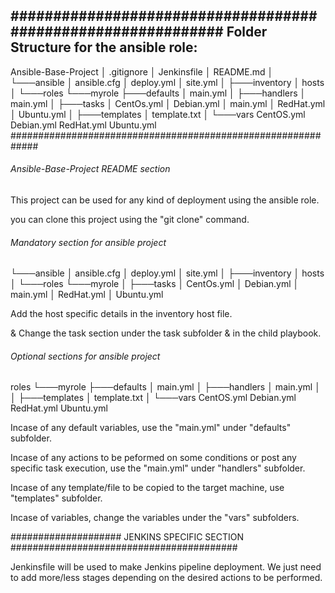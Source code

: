 #############################################################
Folder Structure for the ansible role: 
-------------------------------------------------------------

Ansible-Base-Project
│   .gitignore
│   Jenkinsfile
│   README.md
│
└───ansible
    │   ansible.cfg
    │   deploy.yml
    │   site.yml
    │
    ├───inventory
    │       hosts
    │
    └───roles
        └───myrole
            ├───defaults
            │       main.yml
            │
            ├───handlers
            │       main.yml
            │
            ├───tasks
            │       CentOs.yml
            │       Debian.yml
            │       main.yml
            │       RedHat.yml
            │       Ubuntu.yml
            │
            ├───templates
            │       template.txt
            │
            └───vars
                    CentOS.yml
                    Debian.yml
                    RedHat.yml
                    Ubuntu.yml
#############################################################




###### Ansible-Base-Project README section ####################

This project can be used for any kind of deployment using the ansible role. 

you can clone this project using the "git clone" command. 



###### Mandatory section for ansible project  #########################

└───ansible
    │   ansible.cfg
    │   deploy.yml
    │   site.yml
    │
    ├───inventory
    │       hosts
    │
    └───roles
        └───myrole
            │
            ├───tasks
            │       CentOs.yml
            │       Debian.yml
            │       main.yml
            │       RedHat.yml
            │       Ubuntu.yml

			
Add the host specific details in the inventory host file. 

& Change the task section under the task subfolder & in the child playbook.



###### Optional sections for ansible project #########################

roles
        └───myrole
            ├───defaults
            │       main.yml
            │
            ├───handlers
            │       main.yml
            │
            │
            ├───templates
            │       template.txt
            │
            └───vars
                    CentOS.yml
                    Debian.yml
                    RedHat.yml
                    Ubuntu.yml

					
Incase of any default variables, use the "main.yml" under "defaults" subfolder. 

Incase of any actions to be peformed on some conditions or post any specific task execution, use the "main.yml" under "handlers" subfolder. 

Incase of any template/file to be copied to the target machine, use "templates" subfolder.

Incase of variables, change the variables under the "vars" subfolders.

 
#################### JENKINS SPECIFIC SECTION #########################################

Jenkinsfile will be used to make Jenkins pipeline deployment. We just need to add more/less 
stages depending on the desired actions to be performed.
